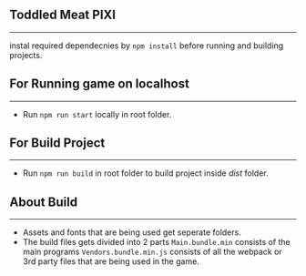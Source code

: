 ## Toddled Meat PIXI
***
 instal required dependecnies by `npm install` before running and building projects.

## For Running game on localhost
***
 * Run `npm run start` locally in root folder.
 
## For Build Project 
***
 * Run `npm run build` in root folder to build project inside *dist* folder.
 
## About Build
***
 * Assets and fonts that are being used get seperate folders.
  * The build files gets divided into 2 parts  `Main.bundle.min` consists of the main programs `Vendors.bundle.min.js`  consists of all the webpack or 3rd party files that are being used in the game.
